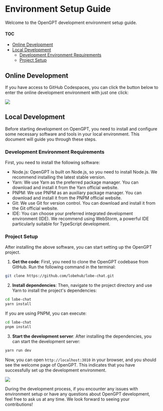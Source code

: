 # Environment Setup Guide

Welcome to the OpenGPT development environment setup guide.

#### TOC

- [Online Development](#online-development)
- [Local Development](#local-development)
  - [Development Environment Requirements](#development-environment-requirements)
  - [Project Setup](#project-setup)

## Online Development

If you have access to GitHub Codespaces, you can click the button below to enter the online development environment with just one click:

[![][codespaces-shield]][codespaces-link]

## Local Development

Before starting development on OpenGPT, you need to install and configure some necessary software and tools in your local environment. This document will guide you through these steps.

### Development Environment Requirements

First, you need to install the following software:

- Node.js: OpenGPT is built on Node.js, so you need to install Node.js. We recommend installing the latest stable version.
- Yarn: We use Yarn as the preferred package manager. You can download and install it from the Yarn official website.
- PNPM: We use PNPM as an auxiliary package manager. You can download and install it from the PNPM official website.
- Git: We use Git for version control. You can download and install it from the Git official website.
- IDE: You can choose your preferred integrated development environment (IDE). We recommend using WebStorm, a powerful IDE particularly suitable for TypeScript development.

### Project Setup

After installing the above software, you can start setting up the OpenGPT project.

1. **Get the code**: First, you need to clone the OpenGPT codebase from GitHub. Run the following command in the terminal:

```bash
git clone https://github.com/lobehub/lobe-chat.git
```

2. **Install dependencies**: Then, navigate to the project directory and use Yarn to install the project's dependencies:

```bash
cd lobe-chat
yarn install
```

If you are using PNPM, you can execute:

```bash
cd lobe-chat
pnpm install
```

3. **Start the development server**: After installing the dependencies, you can start the development server:

```bash
yarn run dev
```

Now, you can open `http://localhost:3010` in your browser, and you should see the welcome page of OpenGPT. This indicates that you have successfully set up the development environment.

![](https://github-production-user-asset-6210df.s3.amazonaws.com/28616219/274655364-414bc31e-8511-47a3-af17-209b530effc7.png)

During the development process, if you encounter any issues with environment setup or have any questions about OpenGPT development, feel free to ask us at any time. We look forward to seeing your contributions!

[codespaces-link]: https://codespaces.new/lobehub/lobe-chat
[codespaces-shield]: https://github.com/codespaces/badge.svg
